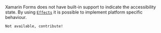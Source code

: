 Xamarin Forms does not have built-in support to indicate the accessibility state. By using [`Effects`](https://docs.microsoft.com/en-us/xamarin/xamarin-forms/app-fundamentals/effects/introduction) it is possible to implement platform specific behaviour.

```xml
Not available, contribute!
```
